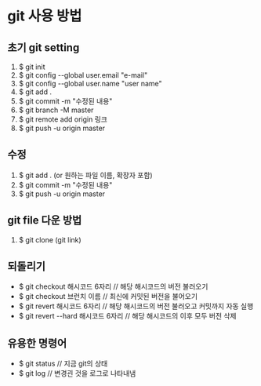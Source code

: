 # git 사용 방법

## 초기 git setting
1. $ git init
2. $ git config --global user.email "e-mail"
3. $ git config --global user.name "user name"
4. $ git add .
5. $ git commit -m "수정된 내용"
6. $ git branch -M master
7. $ git remote add origin 링크
8. $ git push -u origin master

## 수정
1. $ git add . (or 원하는 파일 이름, 확장자 포함)
2. $ git commit -m "수정된 내용"
3. $ git push -u origin master

## git file 다운 방법
1. $ git clone (git link)

## 되돌리기
* $ git checkout 해시코드 6자리      // 해당 해시코드의 버전 불러오기
* $ git checkout 브런치 이름         // 최신에 커밋된 버전을 불어오기
* $ git revert 해시코드 6자리        // 해당 해시코드의 버전 불러오고 커밋까지 자동 실행
* $ git revert --hard 해시코드 6자리 // 해당 해시코드의 이후 모두 버전 삭제

## 유용한 명령어
* $ git status                      // 지금 git의 상태
* $ git log                         // 변경괸 것을 로그로 나타내냄

